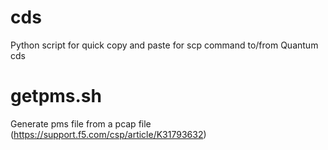 # cds
Python script for quick copy and paste for scp command to/from Quantum cds

# getpms.sh
Generate pms file from a pcap file (https://support.f5.com/csp/article/K31793632)

